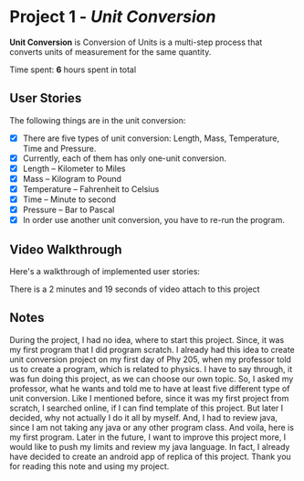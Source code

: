 # Project 1 - *Unit Conversion*

**Unit Conversion** is Conversion of Units is a multi-step process that converts units of measurement for the same quantity.

Time spent: **6** hours spent in total

## User Stories

The following things are in the unit conversion:

- [x] There are five types of unit conversion: Length, Mass, Temperature, Time and Pressure. 
- [x] Currently, each of them has only one-unit conversion. 
- [x] Length – Kilometer to Miles
- [x] Mass – Kilogram to Pound
- [x] Temperature – Fahrenheit to Celsius 
- [x] Time – Minute to second
- [x] Pressure – Bar to Pascal
- [x] In order use another unit conversion, you have to re-run the program.

## Video Walkthrough

Here's a walkthrough of implemented user stories:

There is a 2 minutes and 19 seconds of video attach to this project

## Notes
During the project, I had no idea, where to start this project. Since, it was my first program that I did program scratch. I already had this idea to create unit conversion project on my first day of Phy 205, when my professor told us to create a program, which is related to physics. I have to say through, it was fun doing this project, as we can choose our own topic. 
So, I asked my professor, what he wants and told me to have at least five different type of unit conversion. Like I mentioned before, since it was my first project from scratch, I searched online, if I can find template of this project. But later I decided, why not actually I do it all by myself. And, I had to review java, since I am not taking any java or any other program class. And voila, here is my first program. Later in the future, I want to improve this project more, I would like to push my limits and review my java language. In fact, I already have decided to create an android app of replica of this project. Thank you for reading this note and using my project.

